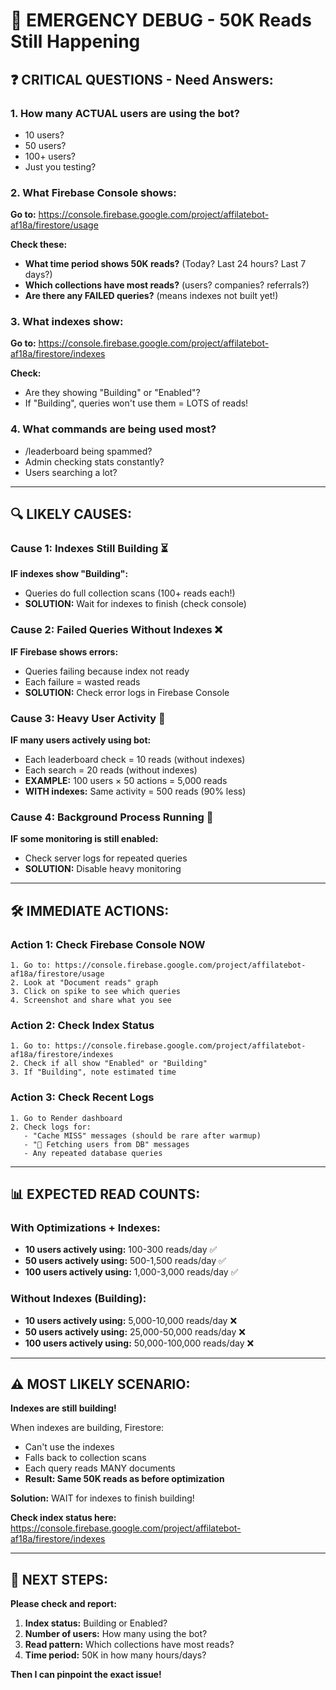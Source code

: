 # 🚨 EMERGENCY DEBUG - 50K Reads Still Happening

## ❓ **CRITICAL QUESTIONS - Need Answers:**

### **1. How many ACTUAL users are using the bot?**
- 10 users?
- 50 users?
- 100+ users?
- Just you testing?

### **2. What Firebase Console shows:**

**Go to:** https://console.firebase.google.com/project/affilatebot-af18a/firestore/usage

**Check these:**
- **What time period shows 50K reads?** (Today? Last 24 hours? Last 7 days?)
- **Which collections have most reads?** (users? companies? referrals?)
- **Are there any FAILED queries?** (means indexes not built yet!)

### **3. What indexes show:**

**Go to:** https://console.firebase.google.com/project/affilatebot-af18a/firestore/indexes

**Check:**
- Are they showing "Building" or "Enabled"?
- If "Building", queries won't use them = LOTS of reads!

### **4. What commands are being used most?**
- /leaderboard being spammed?
- Admin checking stats constantly?
- Users searching a lot?

---

## 🔍 **LIKELY CAUSES:**

### **Cause 1: Indexes Still Building** ⏳
**IF indexes show "Building":**
- Queries do full collection scans (100+ reads each!)
- **SOLUTION:** Wait for indexes to finish (check console)

### **Cause 2: Failed Queries Without Indexes** ❌
**IF Firebase shows errors:**
- Queries failing because index not ready
- Each failure = wasted reads
- **SOLUTION:** Check error logs in Firebase Console

### **Cause 3: Heavy User Activity** 👥
**IF many users actively using bot:**
- Each leaderboard check = 10 reads (without indexes)
- Each search = 20 reads (without indexes)
- **EXAMPLE:** 100 users × 50 actions = 5,000 reads
- **WITH indexes:** Same activity = 500 reads (90% less)

### **Cause 4: Background Process Running** 🔄
**IF some monitoring is still enabled:**
- Check server logs for repeated queries
- **SOLUTION:** Disable heavy monitoring

---

## 🛠️ **IMMEDIATE ACTIONS:**

### **Action 1: Check Firebase Console NOW**
```
1. Go to: https://console.firebase.google.com/project/affilatebot-af18a/firestore/usage
2. Look at "Document reads" graph
3. Click on spike to see which queries
4. Screenshot and share what you see
```

### **Action 2: Check Index Status**
```
1. Go to: https://console.firebase.google.com/project/affilatebot-af18a/firestore/indexes
2. Check if all show "Enabled" or "Building"
3. If "Building", note estimated time
```

### **Action 3: Check Recent Logs**
```
1. Go to Render dashboard
2. Check logs for:
   - "Cache MISS" messages (should be rare after warmup)
   - "💾 Fetching users from DB" messages
   - Any repeated database queries
```

---

## 📊 **EXPECTED READ COUNTS:**

### **With Optimizations + Indexes:**
- **10 users actively using:** 100-300 reads/day ✅
- **50 users actively using:** 500-1,500 reads/day ✅
- **100 users actively using:** 1,000-3,000 reads/day ✅

### **Without Indexes (Building):**
- **10 users actively using:** 5,000-10,000 reads/day ❌
- **50 users actively using:** 25,000-50,000 reads/day ❌
- **100 users actively using:** 50,000-100,000 reads/day ❌

---

## ⚠️ **MOST LIKELY SCENARIO:**

**Indexes are still building!**

When indexes are building, Firestore:
- Can't use the indexes
- Falls back to collection scans
- Each query reads MANY documents
- **Result: Same 50K reads as before optimization**

**Solution:** WAIT for indexes to finish building!

**Check index status here:**
https://console.firebase.google.com/project/affilatebot-af18a/firestore/indexes

---

## 🚀 **NEXT STEPS:**

**Please check and report:**

1. **Index status:** Building or Enabled?
2. **Number of users:** How many using the bot?
3. **Read pattern:** Which collections have most reads?
4. **Time period:** 50K in how many hours/days?

**Then I can pinpoint the exact issue!**

